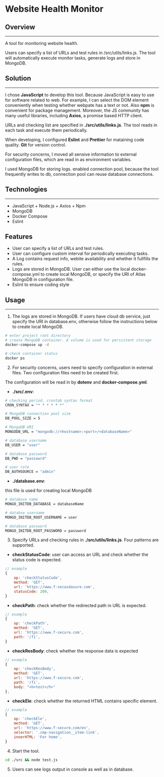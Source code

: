 # Website Health Monitor

## Overview

----
A tool for monitoring website health. 

Users can specify a list of URLs and test rules in /src/utils/links.js. The tool will automatically execute monitor tasks, generate logs and store in MongoDB.

## Solution

----

I chose **JavaScript** to develop this tool. Because JavaScript is easy to use for software related to web. For example, I can select the DOM element conveniently when testing whether webpate has a text or not. Also **npm** is convenient for package management. Moreover, the JS community has many useful libraries, including **Axios**, a promise based HTTP client.

URLs and checking list are specified in **./src/utils/links.js**. The tool reads in each task and execute them periodically.

When developing, I configured **Eslint** and **Prettier** for mataining code quality. **Git** for version control.

For security concerns, I moved all sensive information to external configuration files, which are read in as environment variables.

I used MongoDB for storing logs.  enabled connection pool, because the tool frequently writes to db, connection pool can reuse database connections.

## Technologies

----

* JavaScript + Node.js + Axios + Npm
* MongoDB
* Docker Compose
* Eslint

## Features

* User can specify a list of URLs and test rules.
* User can configure custom interval for periodically executing tasks.
* A Log contains request info, webite availability and whether it fullfills the rules.
* Logs are stored in MongoDB. User can either use the local docker-compose.yml to create local MongoDB, or specify the URI of Atlas MongoDB in configuration file.
* Eslint to ensure coding style

## Usage

----

1. The logs are stored in MongoDB. If users have cloud db service, just specify the URI in database.env, otherwise follow the instructions below to create local MongoDB.

``` bash
# enter project root directory
# create MongoDB container. A volume is used for persistent storage
docker-compose up -d

# check container status
docker ps
```

2. For security concerns, users need to specify configuration in external files. Two configuration files need to be created first.

The configuration will be read in by **dotenv** and **docker-compose.yml**.

* **./src/.env**:

``` bash
# checking period, crontab syntax format
CRON_SYNTAX = "* * * * * *"

# MongoDB connection pool size
DB_POOL_SIZE = 5

# MongoDB URI
MONGODB_URL = "mongodb://<hostname>:<port>/<databaseName>"

# database username
DB_USER = "user"

# database password
DB_PWD = "passowrd"

# user role
DB_AUTHSOURCE = "admin"
```

* **./database.env**:

this file is used for creating local MongoDB

``` bash
# database name
MONGO_INITDB_DATABASE = databaseName

# databse username
MONGO_INITDB_ROOT_USERNAME = user

# database password
MONGO_INITDB_ROOT_PASSWORD = password
```

3. Specify URLs and checking rules in **./src/utils/links.js**. Four patterns are supported.

* **checkStatusCode**: user can access an URL and check whether the status code is expected.

``` javascript
// example
{
    op: 'checkStatusCode',
    method: 'GET',
    url: 'https://www.f-secasdasure.com',
    statusCode: 200,
}
```

* **checkPath**: check whether the redirected path in URL is expected.

``` javascript
// example
{
    op: 'checkPath',
    method: 'GET',
    url: 'https://www.f-secure.com',
    path: '/fi',
}
```

* **checkResBody**: check whether the response data is expected

``` javascript
// example
{
    op: 'checkResBody',
    method: 'GET',
    url: 'https://www.f-secure.com',
    path: '/fi',
    body: "<h>test</h>"
},
```

* **checkEle**: check whether the returned HTML contains specific element.

``` javascript
// example
{
    op: 'checkEle',
    method: 'GET',
    url: 'https://www.f-secure.com/en',
    selector: '.cmp-navigation__item-link',
    innerHTML: 'For home',
}
```

4. Start the tool.

``` bash
cd ./src && node test.js
```

5. Users can see logs output in console as well as in database.
